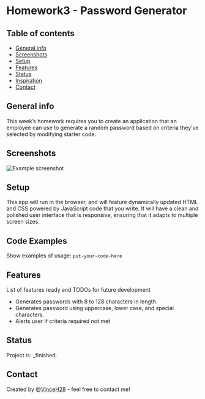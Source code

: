 # Homework3 - Password Generator

## Table of contents
* [General info](#general-info)
* [Screenshots](#screenshots)
* [Setup](#setup)
* [Features](#features)
* [Status](#status)
* [Inspiration](#inspiration)
* [Contact](#contact)

## General info
This week’s homework requires you to create an application that an employee can use to generate a random password based on criteria they’ve selected by modifying starter code.

## Screenshots
![Example screenshot](./img/screenshot.png)

## Setup
This app will run in the browser, and will feature dynamically updated HTML and CSS powered by JavaScript code that you write. It will have a clean and polished user interface that is responsive, ensuring that it adapts to multiple screen sizes.

## Code Examples
Show examples of usage:
`put-your-code-here`

## Features
List of features ready and TODOs for future development
* Generates passwords with 8 to 128 characters in length.
* Generates password using uppercase, lower case, and special characters.
* Alerts user if criteria required not met

## Status
Project is: _finished.

## Contact
Created by [@VinceH28](https://github.com/VinceH28/Homework3/) - feel free to contact me!
